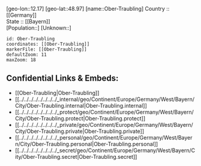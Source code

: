 ﻿---
location: [48.97,12.17] 
mapzoom: [7,12] 
mapmarker: city 
type: City
tags:
- geo/City


SpocWebEntityId: 33019
isDeleted: false
confidential: public

---
[geo-lon::12.17] 
[geo-lat::48.97] 
[name::Ober-Traubling] 
Country :: [[Germany]]  
State :: [[Bayern]]  
[Population::] 
[Unknown::] 


```leaflet
id: Ober-Traubling
coordinates: [[Ober-Traubling]] 
markerFile: [[Ober-Traubling]] 
defaultZoom: 11 
maxZoom: 18
```


## Confidential Links & Embeds: 
- [[Ober-Traubling|Ober-Traubling]]  
- [[../../../../../../../../_internal/geo/Continent/Europe/Germany/West/Bayern/City/Ober-Traubling.internal|Ober-Traubling.internal]] 
- [[../../../../../../../../_protect/geo/Continent/Europe/Germany/West/Bayern/City/Ober-Traubling.protect|Ober-Traubling.protect]] 
- [[../../../../../../../../_private/geo/Continent/Europe/Germany/West/Bayern/City/Ober-Traubling.private|Ober-Traubling.private]] 
- [[../../../../../../../../_personal/geo/Continent/Europe/Germany/West/Bayern/City/Ober-Traubling.personal|Ober-Traubling.personal]] 
- [[../../../../../../../../_secret/geo/Continent/Europe/Germany/West/Bayern/City/Ober-Traubling.secret|Ober-Traubling.secret]] 
